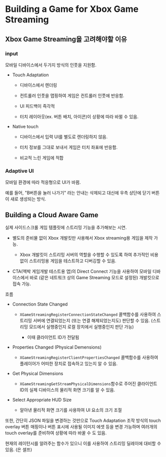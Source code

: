 # Building a Game for Xbox Game Streaming

## Xbox Game Streaming을 고려해야할 이유

### input

모바일 디바이스에서 두가지 방식의 인풋을 지원함.

* Touch Adaptation
  
  * 디바이스에서 렌더링
  
  * 컨트롤러 인풋을 맵핑하여 게임은 컨트롤러 인풋에 반응함.
  
  * UI 피드백이 즉각적
  
  * 터치 레이아웃(ex. 버튼 배치, 아이콘)이 상황에 따라 바뀔 수 있음.

* Native touch
  
  * 디바이스에서 입력 UI를 별도로 렌더링하지 않음.
  
  * 터치 정보를 그대로 보내서 게임은 터치 좌표에 반응함.
  
  * 비교적 느린 게임에 적합

### Adaptive UI

모바일 환경에 따라 적응형으로 UI가 바뀜.

예를 들어, "B버튼을 눌러 나가기" 라는 안내는 삭제되고 대신에 우측 상단에 닫기 버튼이 새로 생성되는 방식.

## Building a Cloud Aware Game

실제 사이드스크롤 게임 템플릿에 스트리밍 기능을 추가해보는 시연.

* 별도의 준비물 없이 Xbox 개발킷만 사용해서 Xbox streaming용 게임을 제작 가능.
  
  * Xbox 개발킷이 스트리밍 서버의 역할을 수행할 수 있도록 하여 추가적인 비용 없이 스트리밍용 게임을 테스트하고 디버깅할 수 있음.

* CTA(엑박 게임개발 테스트용 앱)의 Direct Connect 기능을 사용하여 모바일 디바이스에서 바로 (같은 네트워크 상의 Game Streaming 모드로 설정된) 개발킷으로 접속 가능.



흐름

* Connection State Changed
  
  * `XGameStreamingRegisterConnectionStateChanged` 콜백함수를 사용하여 스트리밍 서버에 연결되었는지 (또는 연결 해제되었는지도) 판단할 수 있음. (스트리밍 모드에서 실행중인지 로컬 장치에서 실행중인지 판단 가능)
    
    * 이때 클라이언트 ID가 전달됨

* Properties Changed (Physical Demensions)
  
  * `XGameStreamingRegisterClientPropertiesChanged` 콜백함수를 사용하여 플레이어가 어떠한 장치로 접속하고 있는지 알 수 있음.

* Get Physical Dimensions
  
  * `XGameStreamingGetStreamPhysicalDimensions`함수로 주어진 클라이언트 ID의 실제 디바이스의 물리적 화면 크기를 알 수 있음.

* Select Appropriate HUD Size
  
  * 알아낸 물리적 화면 크기를 사용하여 UI 요소의 크기 조절



또한, 간단히 JSON 파일을 변경하는 것만으로 Touch Adaptation 조작 방식의 touch overlay 버튼 매핑이나 버튼 표시에 사용될 이미지 에셋 등을 변경 가능하며 여러개의 touch overlay를 준비하여 상황에 따라 바꿀 수 도 있음.



현재의 레이턴시를 알려주는 함수가 있으니 이를 사용하여 스트리밍 딜레이에 대비할 수 있음. (은 셀프)
